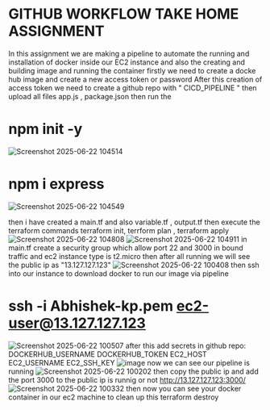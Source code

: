 # GITHUB WORKFLOW TAKE HOME ASSIGNMENT 
In this assignment we are making a pipeline to automate the running and installation of docker inside our EC2 instance
and also the creating and building image and running the container 
firstly we need to create a docke hub image 
and create a new access token or password 
After this creation of access token we need to create a github repo with " CICD_PIPELINE " 
then upload all files app.js , package.json 
then run the 
# npm init -y 
![Screenshot 2025-06-22 104514](https://github.com/user-attachments/assets/c1bd2305-a93a-48e1-b2f0-1a9bf0b5e6a1)

# npm i express
![Screenshot 2025-06-22 104549](https://github.com/user-attachments/assets/22c7b2a0-f9d8-4fde-8f40-cb10747646b6)

then i have created a main.tf and also variable.tf , output.tf
then execute the terraform commands
terraform init, terrform plan , terraform apply
![Screenshot 2025-06-22 104808](https://github.com/user-attachments/assets/b80da805-1f69-4531-97c5-5c28b13482b6)
![Screenshot 2025-06-22 104911](https://github.com/user-attachments/assets/11be82e5-6a0d-4505-bfe7-0d3488f15e14)
in main.tf 
create a security group which allow port 22 and 3000 in bound traffic and ec2 instance type is t2.micro
then after all running we will see the public ip as "13.127.127.123" 
![Screenshot 2025-06-22 100408](https://github.com/user-attachments/assets/ff2ea267-429e-46ba-aceb-b8bf4f9c3f04)
then ssh into our instance to download docker to run our image via pipeline
# ssh -i Abhishek-kp.pem ec2-user@13.127.127.123
![Screenshot 2025-06-22 100507](https://github.com/user-attachments/assets/bb380428-93f6-4ddd-ace0-c9ef991a4281)
after this add secrets in github repo:
DOCKERHUB_USERNAME
DOCKERHUB_TOKEN
EC2_HOST
EC2_USERNAME
EC2_SSH_KEY
![image](https://github.com/user-attachments/assets/606e1a31-4b29-4bed-99d7-c073fca4d981)
now we can see our pipeline is running 
![Screenshot 2025-06-22 100202](https://github.com/user-attachments/assets/9da86755-c15c-4c0b-a255-6fb3deeedf2c)
then copy the public ip and add the port 3000 to the public ip is runnig or not 
http://13.127.127.123:3000/
![Screenshot 2025-06-22 100332](https://github.com/user-attachments/assets/49086fa0-ba79-4799-b298-71582945ae6b)
then now you can see your docker container in our ec2 machine
to clean up this 
terraform destroy










